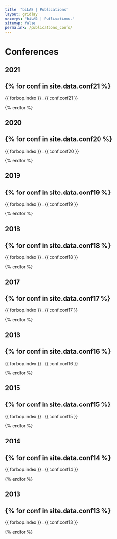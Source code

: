 ```yaml
---
title: "biLAB | Publications"
layout: gridlay
excerpt: "biLAB | Publications."
sitemap: false
permalink: /publications_confs/
---
```


# Conferences

## 2021

{% for conf in site.data.conf21 %}
---
  {{ forloop.index }} . {{ conf.conf21 }} <br />

{% endfor %}

## 2020

{% for conf in site.data.conf20 %}
---
  {{ forloop.index }} . {{ conf.conf20 }} <br />

{% endfor %}

## 2019

{% for conf in site.data.conf19 %}
---
  {{ forloop.index }} . {{ conf.conf19 }} <br />

{% endfor %}

## 2018

{% for conf in site.data.conf18 %}
---
  {{ forloop.index }} . {{ conf.conf18 }} <br />

{% endfor %}

## 2017

{% for conf in site.data.conf17 %}
---
  {{ forloop.index }} . {{ conf.conf17 }} <br />

{% endfor %}

## 2016

{% for conf in site.data.conf16 %}
---
  {{ forloop.index }} . {{ conf.conf16 }} <br />

{% endfor %}

## 2015

{% for conf in site.data.conf15 %}
---
  {{ forloop.index }} . {{ conf.conf15 }} <br />

{% endfor %}

## 2014

{% for conf in site.data.conf14 %}
---
  {{ forloop.index }} . {{ conf.conf14 }} <br />

{% endfor %}

## 2013

{% for conf in site.data.conf13 %}
---
  {{ forloop.index }} . {{ conf.conf13 }} <br />

{% endfor %}

<!-- ## 2012

{% for conf in site.data.conf12 %}
---
  {{ conf.conf12 }} <br />

{% endfor %}

## 2010

{% for conf in site.data.conf10 %}
---
  {{ conf.conf10 }} <br />

{% endfor %}

## 2009

{% for conf in site.data.conf09 %}
---
  {{ conf.conf09 }} <br />

{% endfor %}

## 2008

{% for conf in site.data.conf08 %}
---
  {{ conf.conf08 }} <br />

{% endfor %}

## 2007

{% for conf in site.data.conf07 %}
---
  {{ conf.conf07 }} <br />

{% endfor %}

## 2006

{% for conf in site.data.conf06 %}
---
  {{ conf.conf06 }} <br />

{% endfor %}

## 2005

{% for conf in site.data.conf05 %}
---
  {{ conf.conf05 }} <br />

{% endfor %}

## 2004

{% for conf in site.data.conf04 %}
---
  {{ conf.conf04 }} <br />

{% endfor %}

## 2003

{% for conf in site.data.conf03 %}
---
  {{ conf.conf03 }} <br />

{% endfor %}

## 2002

{% for conf in site.data.conf02 %}
---
  {{ conf.conf02 }} <br />

{% endfor %} -->
  


  